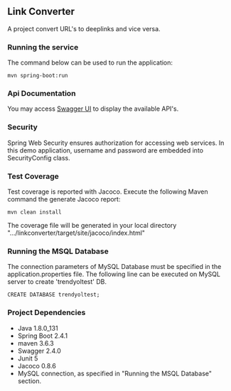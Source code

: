 ## Link Converter 

A project convert URL's to deeplinks and vice versa. 

### Running the service

The command below can be used to run the application:
```
mvn spring-boot:run
```


### Api Documentation

You may access [Swagger UI](http://localhost:8080/swagger-ui.html) to display the available API's. 

### Security

Spring Web Security ensures authorization for accessing web services. In this demo application, username and password are embedded into SecurityConfig class.


### Test Coverage

Test coverage is reported with Jacoco. Execute the following Maven command the generate Jacoco report:
```
mvn clean install
```

The coverage file will be generated in your local directory ".../linkconverter/target/site/jacoco/index.html" 


### Running the MSQL Database

The connection parameters of MySQL Database must be specified in the application.properties file. The following line can be executed on MySQL server to create 'trendyoltest' DB. 

```
CREATE DATABASE trendyoltest;
```


### Project Dependencies 
- Java 1.8.0_131 
- Spring Boot 2.4.1
- maven 3.6.3
- Swagger 2.4.0
- Junit 5
- Jacoco 0.8.6
- MySQL connection, as specified in "Running the MSQL Database" section.
